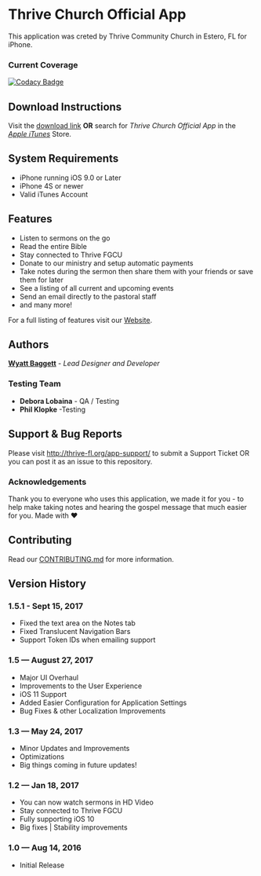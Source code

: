 # Thrive Church Official App

This application was creted by Thrive Community Church in Estero, FL for iPhone.

### Current Coverage
[![Codacy Badge](https://api.codacy.com/project/badge/Grade/93736df555dd47b5b6cbf4a6fa544949)](https://www.codacy.com/app/wyattbaggett/ThriveChurchOfficialApp?utm_source=github.com&amp;utm_medium=referral&amp;utm_content=ThriveCommunityChurch/ThriveChurchOfficialApp&amp;utm_campaign=Badge_Grade)

## Download Instructions
Visit the [download link](https://itunes.apple.com/us/app/thrive-church-official-app/id1138008288?mt=8)
**OR** search for *Thrive Church Official App* in the [*Apple iTunes*](https://www.apple.com/itunes/) Store.
 

## System Requirements

* iPhone running iOS 9.0 or Later
* iPhone 4S or newer
* Valid iTunes Account


## Features

* Listen to sermons on the go
* Read the entire Bible
* Stay connected to Thrive FGCU
* Donate to our ministry and setup automatic payments
* Take notes during the sermon then share them with your friends or save them for later
* See a listing of all current and upcoming events
* Send an email directly to the pastoral staff
* and many more!

For a full listing of features visit our [Website](http://thrive-fl.org).

## Authors

[**Wyatt Baggett**](https://github.com/ksigWyatt) - *Lead Designer and Developer* 

### Testing Team

* **Debora Lobaina** - QA / Testing
* **Phil Klopke** -Testing

## Support & Bug Reports
Please visit http://thrive-fl.org/app-support/ to submit a Support Ticket OR you can post it as an issue to this repository.


### Acknowledgements
Thank you to everyone who uses this application, we made it for you - to help make taking notes and hearing the gospel message that much easier for you. Made with ❤

## Contributing
Read our [CONTRIBUTING.md](https://github.com/ThriveCommunityChurch/ThriveChurchOfficialApp/blob/master/CONTRIBUTING.md) for more information.


## Version History
### 1.5.1 - Sept 15, 2017
- Fixed the text area on the Notes tab
- Fixed Translucent Navigation Bars
- Support Token IDs when emailing support

### 1.5  —  August 27, 2017
- Major UI Overhaul
- Improvements to the User Experience
- iOS 11 Support
- Added Easier Configuration for Application Settings 
- Bug Fixes & other Localization Improvements

### 1.3  —  May 24, 2017
- Minor Updates and Improvements
- Optimizations
- Big things coming in future updates!

### 1.2  —  Jan 18, 2017
- You can now watch sermons in HD Video
- Stay connected to Thrive FGCU
- Fully supporting iOS 10
- Big fixes | Stability improvements

### 1.0  —  Aug 14, 2016
- Initial Release

